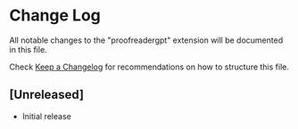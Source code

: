 # Change Log

All notable changes to the "proofreadergpt" extension will be documented in this file.

Check [Keep a Changelog](http://keepachangelog.com/) for recommendations on how to structure this file.

## [Unreleased]

- Initial release